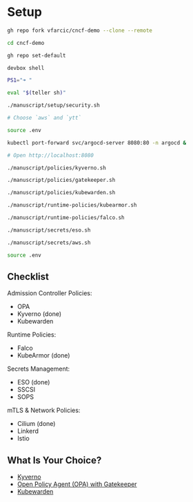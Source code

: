 # Setup

```bash
gh repo fork vfarcic/cncf-demo --clone --remote

cd cncf-demo

gh repo set-default

devbox shell

PS1="➜ "

eval "$(teller sh)"

./manuscript/setup/security.sh

# Choose `aws` and `ytt`

source .env

kubectl port-forward svc/argocd-server 8080:80 -n argocd &

# Open http://localhost:8080

./manuscript/policies/kyverno.sh

./manuscript/policies/gatekeeper.sh

./manuscript/policies/kubewarden.sh

./manuscript/runtime-policies/kubearmor.sh

./manuscript/runtime-policies/falco.sh

./manuscript/secrets/eso.sh

./manuscript/secrets/aws.sh

source .env
```

## Checklist

Admission Controller Policies:
* OPA
* Kyverno (done)
* Kubewarden

Runtime Policies:
* Falco
* KubeArmor (done)

Secrets Management:
* ESO (done)
* SSCSI
* SOPS

mTLS & Network Policies:
* Cilium (done)
* Linkerd
* Istio

## What Is Your Choice?

* [Kyverno](../policies/kubecon-paris-kyverno.md)
* [Open Policy Agent (OPA) with Gatekeeper](../policies/kubecon-paris-gatekeeper.md)
* [Kubewarden](../policies/kubecon-paris-kubewarden.md)

